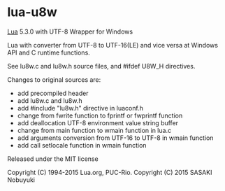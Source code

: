 lua-u8w
======

[Lua](http://www.lua.org/) 5.3.0 with UTF-8 Wrapper for Windows

Lua with converter from UTF-8 to UTF-16(LE) and vice versa at Windows API and C runtime functions.

See lu8w.c and lu8w.h source files, and #ifdef U8W_H directives.

Changes to original sources are:
- add precompiled header
- add lu8w.c and lu8w.h
- add #include "lu8w.h" directive in luaconf.h
- change from fwrite function to fprintf or fwprintf function
- add deallocation UTF-8 environment value string buffer
- change from main function to wmain function in lua.c
- add arguments conversion from UTF-16 to UTF-8 in wmain function
- add call setlocale function in wmain function

Released under the MIT license

Copyright (C) 1994-2015 Lua.org, PUC-Rio.
Copyright (C) 2015 SASAKI Nobuyuki
